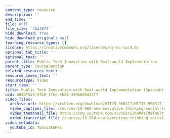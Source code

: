 ```yaml
---
content_type: resource
description: ''
end_time: ''
file: null
file_size: '4633872'
hide_download: true
hide_download_original: null
learning_resource_types: []
license: https://creativecommons.org/licenses/by-nc-sa/4.0/
optional_tab_title: ''
optional_text: ''
parent_title: Public Tech Innovation with Real-world Implementation
parent_type: CourseSection
related_resources_text: ''
resource_index_text: ''
resourcetype: Video
start_time: ''
title: Public Tech Innovation with Real-world Implementation (Spanish)
uid: b880f5ab-5fb8-1fbe-eb86-3396860d43f7
video_files:
  archive_url: https://archive.org/download/MIT15.960S17/MIT15_960S17_Interview_2_Idoia_Spanish_300k.mp4
  video_captions_file: /courses/15-960-new-executive-thinking-social-impact-technology-projects-fall-2017-spring-2018/07be5548e0fc5547902a5f39aae8f12e_YEkx5ZKWM4s.vtt
  video_thumbnail_file: https://img.youtube.com/vi/YEkx5ZKWM4s/default.jpg
  video_transcript_file: /courses/15-960-new-executive-thinking-social-impact-technology-projects-fall-2017-spring-2018/1b900b7d776057e6aeef5469334a8ea6_YEkx5ZKWM4s.pdf
video_metadata:
  youtube_id: YEkx5ZKWM4s
---
```

